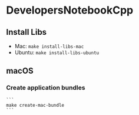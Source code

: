 # DevelopersNotebookCpp

## Install Libs

- Mac: `make install-libs-mac`
- Ubuntu: `make install-libs-ubuntu`


## macOS

### Create application bundles

    ```
    make create-mac-bundle
    ```

